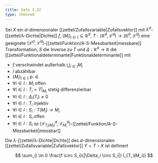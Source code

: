 ```yaml
---
title: Satz 3.22
type: theorem
---
```


Sei $X$ ein $d$-dimensionaler [[zettel/Zufallsvariable|Zufallsvektor]] mit $\lambda^d$-[[zettel/λ-Dichte|Dichte]] $f$, $(M_i)_{i \in \mathbb{I}} \subseteq \mathbb{R}^d$, $T : (\mathbb{R}^d, \mathcal{L}^d) \to (\mathbb{R}^d, \mathcal{L}^d)$  eine geeignete $(\mathcal{L}^d, \mathcal{L}^d)$-[[zettel/Funktion/A-S-Messbarkeit|messbare]] Transformation, $S$ die Inverse zu $T$ und $\Delta : \mathbb{R}^d \to \mathbb{R}$ die [[zettel/Funktionaldeterminante|Funktionaldeterminante]]  mit
- $f$ verschwindet außerhalb $\bigcup_{i \in I} M_i$
- $I$ abzählbar
- $(M_i)_{i \in \mathbb{I}}$ p. d.
- $\forall i \in I : M_i$ offen
- $\forall i \in I : T_i = T|_{M_i}$ stetig differenzierbar
- $\forall i \in I : \Delta_i(T_i) \ne 0$
- $\forall i \in I : T_i$ injektiv
- $\forall i \in I : S_i : T(M_i) \to M_i$
- $\forall i \in I : S_i$ offen
- $\forall i \in I : S_i$ ist $(\mathcal{L}_{T_i(M_i)}^d, \mathcal{L}_{M_i}^d)$-[[zettel/Funktion/A-S-Messbarkeit|messbar]]

Die $\lambda$-[[zettel/λ-Dichte|Dichte]] des $d$-dimensionalen [[zettel/Zufallsvariable|Zufallsvektor]] $Y = T \circ X$ ist definiert

$$
	\sum_{i \in I} \frac{f \circ S_i}{|\Delta_i \circ S_i|} I_{T_i(M_i)}
$$